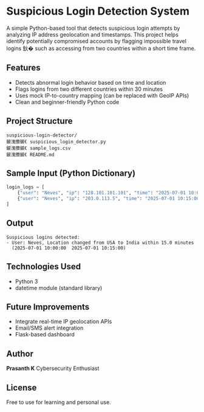 #  Suspicious Login Detection System

A simple Python-based tool that detects suspicious login attempts by analyzing IP address geolocation and timestamps. This project helps identify potentially compromised accounts by flagging impossible travel logins 鈥� such as accessing from two countries within a short time frame.

##  Features
- Detects abnormal login behavior based on time and location
- Flags logins from two different countries within 30 minutes
- Uses mock IP-to-country mapping (can be replaced with GeoIP APIs)
- Clean and beginner-friendly Python code

##  Project Structure
```
suspicious-login-detector/
鈹溾攢鈹€ suspicious_login_detector.py
鈹溾攢鈹€ sample_logs.csv
鈹溾攢鈹€ README.md
```

##  Sample Input (Python Dictionary)
```python
login_logs = [
    {"user": "Neves", "ip": "128.101.101.101", "time": "2025-07-01 10:00:00"},
    {"user": "Neves", "ip": "203.0.113.5", "time": "2025-07-01 10:15:00"},
]
```

##  Output
```
Suspicious logins detected:
- User: Neves, Location changed from USA to India within 15.0 minutes
  (2025-07-01 10:00:00  2025-07-01 10:15:00)
```

##  Technologies Used
- Python 3
- datetime module (standard library)

## Future Improvements
- Integrate real-time IP geolocation APIs
- Email/SMS alert integration
- Flask-based dashboard

##  Author
**Prasanth K**  Cybersecurity Enthusiast

##  License
Free to use for learning and personal use.
